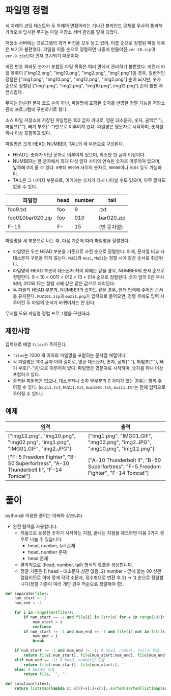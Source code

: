 # 파일명 정렬

세 차례의 코딩 테스트와 두 차례의 면접이라는 기나긴 블라인드 공채를 무사히 통과해 카카오에 입사한 무지는 파일 저장소 서버 관리를 맡게 되었다.

저장소 서버에는 프로그램의 과거 버전을 모두 담고 있어, 이름 순으로 정렬된 파일 목록은 보기가 불편했다. 파일을 이름 순으로 정렬하면 나중에 만들어진 `ver-10.zip`이 `ver-9.zip`보다 먼저 표시되기 때문이다.

버전 번호 외에도 숫자가 포함된 파일 목록은 여러 면에서 관리하기 불편했다. 예컨대 파일 목록이 ["img12.png", "img10.png", "img2.png", "img1.png"]일 경우, 일반적인 정렬은 ["img1.png", "img10.png", "img12.png", "img2.png"] 순이 되지만, 숫자 순으로 정렬된 ["img1.png", "img2.png", "img10.png", img12.png"] 순이 훨씬 자연스럽다.

무지는 단순한 문자 코드 순이 아닌, 파일명에 포함된 숫자를 반영한 정렬 기능을 저장소 관리 프로그램에 구현하기로 했다.

소스 파일 저장소에 저장된 파일명은 100 글자 이내로, 영문 대소문자, 숫자, 공백(" "), 마침표("."), 빼기 부호("-")만으로 이루어져 있다. 파일명은 영문자로 시작하며, 숫자를 하나 이상 포함하고 있다.

파일명은 크게 HEAD, NUMBER, TAIL의 세 부분으로 구성된다.

- HEAD는 숫자가 아닌 문자로 이루어져 있으며, 최소한 한 글자 이상이다.
- NUMBER는 한 글자에서 최대 다섯 글자 사이의 연속된 숫자로 이루어져 있으며, 앞쪽에 0이 올 수 있다. `0`부터 `99999` 사이의 숫자로, `00000`이나 `0101` 등도 가능하다.
- TAIL은 그 나머지 부분으로, 여기에는 숫자가 다시 나타날 수도 있으며, 아무 글자도 없을 수 있다.

| 파일명 | head | number | tail |
| - | - | - | - |
| foo9.txt | foo | 9 | .txt |
| foo010bar020.zip | foo | 010 | bar020.zip |
| F-15 | F- | 15 | (빈 문자열) |

파일명을 세 부분으로 나눈 후, 다음 기준에 따라 파일명을 정렬한다.

- 파일명은 우선 HEAD 부분을 기준으로 사전 순으로 정렬한다. 이때, 문자열 비교 시 대소문자 구분을 하지 않는다. `MUZI`와 `muzi`, `MuZi`는 정렬 시에 같은 순서로 취급된다.
- 파일명의 HEAD 부분이 대소문자 차이 외에는 같을 경우, NUMBER의 숫자 순으로 정렬한다. 9 < 10 < 0011 < 012 < 13 < 014 순으로 정렬된다. 숫자 앞의 0은 무시되며, 012와 12는 정렬 시에 같은 같은 값으로 처리된다.
- 두 파일의 HEAD 부분과, NUMBER의 숫자도 같을 경우, 원래 입력에 주어진 순서를 유지한다. `MUZI01.zip`과 `muzi1.png`가 입력으로 들어오면, 정렬 후에도 입력 시 주어진 두 파일의 순서가 바뀌어서는 안 된다.

무지를 도와 파일명 정렬 프로그램을 구현하라.

## 제한사항

입력으로 배열 `files`가 주어진다.

- `files`는 1000 개 이하의 파일명을 포함하는 문자열 배열이다.
- 각 파일명은 100 글자 이하 길이로, 영문 대소문자, 숫자, 공백(" "), 마침표("."), 빼기 부호("-")만으로 이루어져 있다. 파일명은 영문자로 시작하며, 숫자를 하나 이상 포함하고 있다.
- 중복된 파일명은 없으나, 대소문자나 숫자 앞부분의 0 차이가 있는 경우는 함께 주어질 수 있다. (`muzi1.txt`, `MUZI1.txt`, `muzi001.txt`, `muzi1.TXT`는 함께 입력으로 주어질 수 있다.)

## 예제

| 입력 | 출력 | 
| - | - | 
| ["img12.png", "img10.png", "img02.png", "img1.png", "IMG01.GIF", "img2.JPG"] | ["img1.png", "IMG01.GIF", "img02.png", "img2.JPG", "img10.png", "img12.png"] |
| ["F-5 Freedom Fighter", "B-50 Superfortress", "A-10 Thunderbolt II", "F-14 Tomcat"] | ["A-10 Thunderbolt II", "B-50 Superfortress", "F-5 Freedom Fighter", "F-14 Tomcat"] |

# 풀이

python을 이용한 풀이는 아래와 같습니다.

- 완전 탐색을 사용합니다.
    - 처음으로 등장한 숫자가 시작하는 지점, 끝나는 지점을 체크하면 다음 3가지 경우로 나눌 수 있습니다.
        - head, number, tail 존재
        - head, number 존재
        - head 존재
    - 결과적으로 (head, number, tail) 형식의 튜플을 생성합니다.
    - 정렬 기준은 1) head - 대소문자 상관 없음, 2) number - 앞에 붙는 00 상관 없음이므로 이에 맞게 각각 소문자, 정수형으로 변환 후 2) → 1) 순으로 정렬합니다(정렬 기준이 여러 개인 경우 역순으로 정렬해야 함).

```python
def separate(file):
    num_start = -1
    num_end = -1
    
    for i in range(len(file)):
        if num_start == -1 and file[i] in [str(x) for x in range(10)]:
            num_start = i
            continue
        if num_start != -1 and num_end == -1 and file[i] not in [str(x) for x in range(10)]:
            num_end = i
            break
    
    if num_start != -1 and num_end != -1: # head, number, tail이 있음
        return file[:num_start], file[num_start:num_end], file[num_end:]
    elif num_end == -1: # head, number만 있음
        return file[:num_start], file[num_start:], ''
    else: # head만 있음
        return file, '', ''
    
def solution(files):
    return list(map(lambda x: x[0]+x[1]+x[2], sorted(sorted(list(map(separate, files)), key=lambda x: int(x[1])), key=lambda x: x[0].lower())))
```